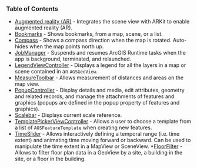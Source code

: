 ### Table of Contents

* [Augmented reality (AR)](AR) - Integrates the scene view with ARKit to enable augmented reality (AR).
* [Bookmarks](Bookmarks) - Shows bookmarks, from a map, scene, or a list.
* [Compass](Compass) - Shows a compass direction when the map is rotated. Auto-hides when the map points north up.
* [JobManager](JobManager) - Suspends and resumes ArcGIS Runtime tasks when the app is background, terminated, and relaunched.
* [LegendViewController](LegendViewController) - Displays a legend for all the layers in a map or scene contained in an `AGSGeoView`.
* [MeasureToolbar](MeasureToolbar) - Allows measurement of distances and areas on the map view.
* [PopupController](PopupController) - Display details and media, edit attributes, geometry and related records, and manage the attachments of features and graphics (popups are defined in the popup property of features and graphics).
* [Scalebar](Scalebar) - Displays current scale reference.
* [TemplatePickerViewController](TemplatePicker) - Allows a user to choose a template from a list of `AGSFeatureTemplate` when creating new features.
* [TimeSlider](TimeSlider) - Allows interactively defining a temporal range (i.e. time extent) and animating time moving forward or backward. Can be used to manipulate the time extent in a MapView or SceneView.
*[FloorFilter](FloorFilter) - Allows to filter floor plan data in a GeoView by a site, a building in the site, or a floor in the building. 

